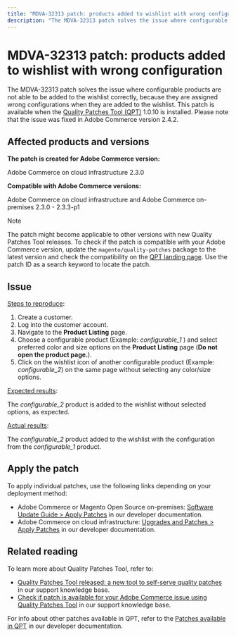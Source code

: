 ```yaml
---
title: "MDVA-32313 patch: products added to wishlist with wrong configuration"
description: "The MDVA-32313 patch solves the issue where configurable products are not able to be added to the wishlist correctly, because they are assigned wrong configurations when they are added to the wishlist. This patch is available when the [Quality Patches Tool (QPT)](https://devdocs.magento.com/guides/v2.4/comp-mgr/patching.html#mqp) 1.0.10 is installed. Please note that the issue was fixed in Adobe Commerce version 2.4.2."
---
```


# MDVA-32313 patch: products added to wishlist with wrong configuration

The MDVA-32313 patch solves the issue where configurable products are not able to be added to the wishlist correctly, because they are assigned wrong configurations when they are added to the wishlist. This patch is available when the [Quality Patches Tool (QPT)](https://devdocs.magento.com/guides/v2.4/comp-mgr/patching.html#mqp) 1.0.10 is installed. Please note that the issue was fixed in Adobe Commerce version 2.4.2.

## Affected products and versions

**The patch is created for Adobe Commerce version:**

Adobe Commerce on cloud infrastructure 2.3.0

**Compatible with Adobe Commerce versions:**

Adobe Commerce on cloud infrastructure and Adobe Commerce on-premises 2.3.0 - 2.3.3-p1

>[!NOTE]
>
>The patch might become applicable to other versions with new Quality Patches Tool releases. To check if the patch is compatible with your Adobe Commerce version, update the `magento/quality-patches` package to the latest version and check the compatibility on the [QPT landing page](https://devdocs.magento.com/quality-patches/tool.html#patch-grid). Use the patch ID as a search keyword to locate the patch.

## Issue

<u>Steps to reproduce</u>:

1. Create a customer.
1. Log into the customer account.
1. Navigate to the **Product Listing** page.
1. Choose a configurable product (Example: *configurable\_1* ) and select preferred color and size options on the **Product Listing** page (**Do not open the product page.**).
1. Click on the wishlist icon of another configurable product (Example: *configurable\_2*) on the same page without selecting any color/size options.

<u>Expected results</u>:

The *configurable\_2* product is added to the wishlist without selected options, as expected.

<u>Actual results</u>:

The *configurable\_2* product added to the wishlist with the configuration from the *configurable\_1* product.

## Apply the patch

To apply individual patches, use the following links depending on your deployment method:

* Adobe Commerce or Magento Open Source on-premises: [Software Update Guide > Apply Patches](https://devdocs.magento.com/guides/v2.4/comp-mgr/patching/mqp.html) in our developer documentation.
* Adobe Commerce on cloud infrastructure: [Upgrades and Patches > Apply Patches](https://devdocs.magento.com/cloud/project/project-patch.html) in our developer documentation.

## Related reading

To learn more about Quality Patches Tool, refer to:

* [Quality Patches Tool released: a new tool to self-serve quality patches](https://experienceleague.adobe.com/docs/commerce-knowledge-base/kb/announcements/commerce-announcements/magento-quality-patches-released-new-tool-to-self-serve-quality-patches.html) in our support knowledge base.
* [Check if patch is available for your Adobe Commerce issue using Quality Patches Tool](https://support.magento.com/hc/en-us/articles/360047125252) in our support knowledge base.

For info about other patches available in QPT, refer to the [Patches available in QPT](https://devdocs.magento.com/quality-patches/tool.html#patch-grid) in our developer documentation.
